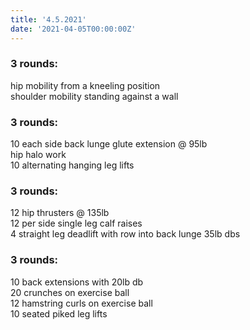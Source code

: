 ```yaml
---
title: '4.5.2021'
date: '2021-04-05T00:00:00Z'
---
```


### 3 rounds:  
hip mobility from a kneeling position            
shoulder mobility standing against a wall              
  
### 3 rounds:  
10 each side back lunge glute extension @ 95lb          
hip halo work  
10 alternating hanging leg lifts             

### 3 rounds:  
12 hip thrusters @ 135lb           
12 per side single leg calf raises   
4 straight leg deadlift with row into back lunge 35lb dbs

### 3 rounds:  
10 back extensions with 20lb db              
20 crunches on exercise ball  
12 hamstring curls on exercise ball  
10 seated piked leg lifts   